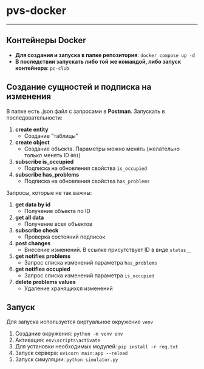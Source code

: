 # pvs-docker  
____  
## Контейнеры Docker
- **Для создания и запуска в папке репозитория**: `docker compose up -d`
- **В последствии запускать либо той же командой, либо запуск контейнера**: `pc-club`  
## Создание сущностей и подписка на изменения
В папке есть .json файл с запросами в **Postman**. Запускать в последовательности:  
1. **create entity**  
    - Создание "таблицы"  
2. **create object**  
    - Создание объекта. Параметры можно менять (желательно толькл менять ID `001`)  
3. **subscribe is_occupied**  
    - Подписка на обновления свойства `is_occupied`  
4. **subscribe has_problems**  
    - Подписка на обновления свойства `has_problems`  


Запросы, которые не так важны:
1. **get data by id**  
    - Получение объекта по ID  
2. **get all data**  
    - Получение всех объектов  
3. **subscribe check**
    - Проверка состояний подписок
4. **post changes**
    - Внесение изменений. В ссылке присутствует ID в виде `status__`
5. **get notifies problems**
    - Запрос списка изменений параметра `has_problems`  
6. **get notifies occupied**
    - Запрос списка изменений параметра `is_occupied`
7. **delete problems values**
    - Удаление хранящихся изменений

## Запуск
Для запуска используется виртуальное окружение `venv`  
1. Создание окружения: `python -m venv env`
2. Активация: `env\scripts\activate`
3. Для установки необходимых модулей: `pip install -r req.txt`
4. Запуск сервера: `uvicorn main:app --reload`
5. Запуск симуляции: `python simulator.py`
